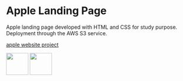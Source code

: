 # Apple Landing Page
Apple landing page developed with HTML and CSS for study purpose. Deployment through the AWS S3 service.

[apple website project](http://static-apple-website.s3-website.us-east-2.amazonaws.com/)

<img loading="html" src="https://miro.medium.com/v2/resize:fit:792/1*lJ32Bl-lHWmNMUSiSq17gQ.png" width="60" height="60"/> <img loading="aws" src="https://miro.medium.com/v2/resize:fit:1400/0*pfnMxVaNmlH0uz_t.png" width="60" height="60"/> 
